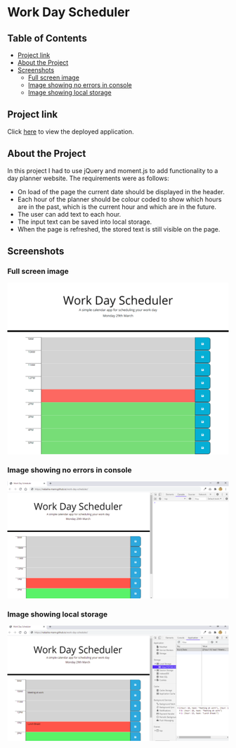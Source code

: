<h1>Work Day Scheduler</h1>

<h2> Table of Contents </h2>

- [Project link](#project-link)
- [About the Project](#about-the-project)
- [Screenshots](#screenshots)
  - [Full screen image](#full-screen-image)
  - [Image showing no errors in console](#image-showing-no-errors-in-console)
  - [Image showing local storage](#image-showing-local-storage)

## Project link

Click [here](https://natasha-mann.github.io/work-day-scheduler/) to view the deployed application.

## About the Project

In this project I had to use jQuery and moment.js to add functionality to a day planner website. The requirements were as follows:

- On load of the page the current date should be displayed in the header.
- Each hour of the planner should be colour coded to show which hours are in the past, which is the current hour and which are in the future.
- The user can add text to each hour.
- The input text can be saved into local storage.
- When the page is refreshed, the stored text is still visible on the page.

## Screenshots

### Full screen image

![image](assets/images/screenshot-1.png)

### Image showing no errors in console

![image](assets/images/screenshot-2.PNG)

### Image showing local storage

![image](assets/images/screenshot-3.PNG)
